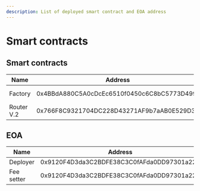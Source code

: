 ```yaml
---
description: List of deployed smart contract and EOA address
---
```


# Smart contracts

## Smart contracts

| Name       | Address                                    | Blockchain  |
| ---------- | ------------------------------------------ | ----------- |
| Factory    | 0x4BBdA880C5A0cDcEc6510f0450c6C8bC5773D499 | JIBCHAIN L1 |
| Router V.2 | 0x766F8C9321704DC228D43271AF9b7aAB0E529D38 | JIBCHAIN L1 |

## EOA

<table><thead><tr><th>Name</th><th>Address</th><th data-hidden>Address</th><th data-hidden></th></tr></thead><tbody><tr><td>Deployer</td><td>0x9120F4D3da3C2BDFE38C3C0fAFda0DD97301a222</td><td></td><td></td></tr><tr><td>Fee setter</td><td>0x9120F4D3da3C2BDFE38C3C0fAFda0DD97301a222</td><td></td><td></td></tr></tbody></table>
